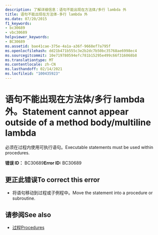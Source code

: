 ```yaml
---
description: 了解详细信息：语句不能出现在方法体/多行 lambda 外
title: 语句不能出现在方法体-多行 lambda 外
ms.date: 07/20/2015
f1_keywords:
- bc30689
- vbc30689
helpviewer_keywords:
- BC30689
ms.assetid: bae41cae-375e-4a1a-a36f-9668ef7a795f
ms.openlocfilehash: dd21b471b555c3e2b2dc7b50bc35768ae6998ec4
ms.sourcegitcommit: 10e719780594efc781b15295e499c66f316068b8
ms.translationtype: MT
ms.contentlocale: zh-CN
ms.lasthandoff: 02/14/2021
ms.locfileid: "100435923"
---
```

# <a name="statement-cannot-appear-outside-of-a-method-bodymultiline-lambda"></a><span data-ttu-id="31e7a-103">语句不能出现在方法体/多行 lambda 外。</span><span class="sxs-lookup"><span data-stu-id="31e7a-103">Statement cannot appear outside of a method body/multiline lambda</span></span>

<span data-ttu-id="31e7a-104">必须在过程内使用可执行语句。</span><span class="sxs-lookup"><span data-stu-id="31e7a-104">Executable statements must be used within procedures.</span></span>  
  
 <span data-ttu-id="31e7a-105">**错误 ID：** BC30689</span><span class="sxs-lookup"><span data-stu-id="31e7a-105">**Error ID:** BC30689</span></span>  
  
## <a name="to-correct-this-error"></a><span data-ttu-id="31e7a-106">更正此错误</span><span class="sxs-lookup"><span data-stu-id="31e7a-106">To correct this error</span></span>  
  
- <span data-ttu-id="31e7a-107">将语句移动到过程或子例程中。</span><span class="sxs-lookup"><span data-stu-id="31e7a-107">Move the statement into a procedure or subroutine.</span></span>  
  
## <a name="see-also"></a><span data-ttu-id="31e7a-108">请参阅</span><span class="sxs-lookup"><span data-stu-id="31e7a-108">See also</span></span>

- [<span data-ttu-id="31e7a-109">过程</span><span class="sxs-lookup"><span data-stu-id="31e7a-109">Procedures</span></span>](../programming-guide/language-features/procedures/index.md)
